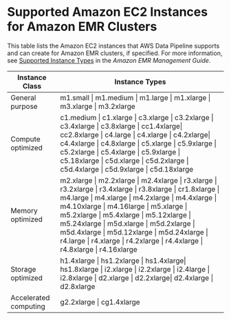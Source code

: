 # Supported Amazon EC2 Instances for Amazon EMR Clusters<a name="dp-emr-supported-instance-types"></a>

This table lists the Amazon EC2 instances that AWS Data Pipeline supports and can create for Amazon EMR clusters, if specified\. For more information, see [Supported Instance Types](https://docs.aws.amazon.com/emr/latest/ManagementGuide/emr-supported-instance-types.html) in the *Amazon EMR Management Guide*\.


| Instance Class | Instance Types | 
| --- | --- | 
| General purpose |  m1\.small \| m1\.medium \| m1\.large \| m1\.xlarge \| m3\.xlarge \| m3\.2xlarge  | 
| Compute optimized |  c1\.medium \| c1\.xlarge \| c3\.xlarge \| c3\.2xlarge \| c3\.4xlarge \| c3\.8xlarge \| cc1\.4xlarge\| cc2\.8xlarge \| c4\.large \| c4\.xlarge \| c4\.2xlarge\| c4\.4xlarge \| c4\.8xlarge \| c5\.xlarge \| c5\.9xlarge \| c5\.2xlarge \| c5\.4xlarge \| c5\.9xlarge \| c5\.18xlarge \| c5d\.xlarge \| c5d\.2xlarge \| c5d\.4xlarge \| c5d\.9xlarge \| c5d\.18xlarge  | 
| Memory optimized | m2\.xlarge \| m2\.2xlarge \| m2\.4xlarge \| r3\.xlarge \| r3\.2xlarge \| r3\.4xlarge \| r3\.8xlarge \| cr1\.8xlarge \| m4\.large \| m4\.xlarge \| m4\.2xlarge \| m4\.4xlarge \| m4\.10xlarge \| m4\.16large \| m5\.xlarge \| m5\.2xlarge \| m5\.4xlarge \| m5\.12xlarge \| m5\.24xlarge \| m5d\.xlarge \| m5d\.2xlarge \| m5d\.4xlarge \| m5d\.12xlarge \| m5d\.24xlarge \| r4\.large \| r4\.xlarge \| r4\.2xlarge \| r4\.4xlarge \| r4\.8xlarge \| r4\.16xlarge | 
| Storage optimized |  h1\.4xlarge \| hs1\.2xlarge \| hs1\.4xlarge\| hs1\.8xlarge \| i2\.xlarge \| i2\.2xlarge \| i2\.4large \| i2\.8xlarge \| d2\.xlarge \| d2\.2xlarge\| d2\.4xlarge \| d2\.8xlarge  | 
| Accelerated computing | g2\.2xlarge \| cg1\.4xlarge | 